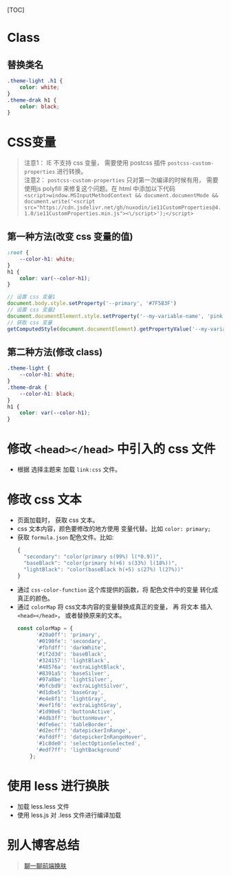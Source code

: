 [TOC]

# Class
## 替换类名
```css
.theme-light .h1 {
    color: white;
}
.theme-drak h1 {
    color: black;
}
```

# CSS变量
> 注意1： IE 不支持 css 变量， 需要使用 postcss 插件 `postcss-custom-properties` 进行转换。\
> 注意2： `postcss-custom-properties` 只对第一次编译的时候有用， 需要使用js polyfill 来修复这个问题。在 html 中添加以下代码 `<script>window.MSInputMethodContext && document.documentMode && document.write('<script src="https://cdn.jsdelivr.net/gh/nuxodin/ie11CustomProperties@4.1.0/ie11CustomProperties.min.js"><\/script>');</script>
`
## 第一种方法(改变 css 变量的值)
```css
:root {
    --color-h1: white;
}
h1 {
    color: var(--color-h1);
}
```
```javascript
// 设置 css 变量1
document.body.style.setProperty('--primary', '#7F583F')
// 设置 css 变量2
document.documentElement.style.setProperty('--my-variable-name', 'pink')
// 获取 css 变量
getComputedStyle(document.documentElement).getPropertyValue('--my-variable-name');
```

## 第二种方法(修改 class)
```css
.theme-light {
    --color-h1: white;
}
.theme-drak {
    --color-h1: black;
}
h1 {
    color: var(--color-h1);
}
```

# 修改 `<head></head>` 中引入的 css 文件
- 根据 选择主题来 加载 `link:css` 文件。

# 修改 css 文本
- 页面加载时， 获取 css 文本。
- css 文本内容，颜色要修改的地方使用 变量代替。比如 `color: primary;`
- 获取 `formula.json` 配色文件。比如:
    ```javascript
    {
      "secondary": "color(primary s(99%) l(*0.9))",
      "baseBlack": "color(primary h(+6) s(33%) l(18%))",
      "lightBlack": "color(baseBlack h(+5) s(27%) l(27%))"
    }
    ```
- 通过 `css-color-function` 这个库提供的函数，将 配色文件中的变量 转化成 真正的颜色。
- 通过 `colorMap` 将 css文本内容的变量替换成真正的变量， 再 将文本 插入 `<head></head>`， 或者替换原来的文本。
    ```javascript
    const colorMap = {
          '#20a0ff': 'primary',
          '#0190fe': 'secondary',
          '#fbfdff': 'darkWhite',
          '#1f2d3d': 'baseBlack',
          '#324157': 'lightBlack',
          '#48576a': 'extraLightBlack',
          '#8391a5': 'baseSilver',
          '#97a8be': 'lightSilver',
          '#bfcbd9': 'extraLightSilver',
          '#d1dbe5': 'baseGray',
          '#e4e8f1': 'lightGray',
          '#eef1f6': 'extraLightGray',
          '#1d90e6': 'buttonActive',
          '#4db3ff': 'buttonHover',
          '#dfe6ec': 'tableBorder',
          '#d2ecff': 'datepickerInRange',
          '#afddff': 'datepickerInRangeHover',
          '#1c8de0': 'selectOptionSelected',
          '#edf7ff': 'lightBackground'
        };
    ```

# 使用 less 进行换肤
- 加载 less.less 文件
- 使用 less.js  对 .less 文件进行编译加载



# 别人博客总结
> [聊一聊前端换肤](https://github.com/jyzwf/blog/issues/70)